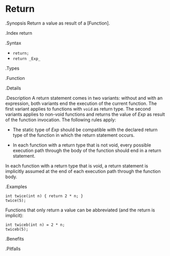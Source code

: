 # Return

.Synopsis
Return a value as result of a [Function].

.Index
return

.Syntax

*  `return;`
*  `return _Exp_`

.Types

.Function

.Details

.Description
A return statement comes in two variants: without and with an expression,
both variants end the execution of the current function. 
The first variant applies to functions with `void` as return type. 
The second variants applies to non-void functions and returns the value of _Exp_ as result of the function invocation.
The following rules apply:

*  The static type of _Exp_ should be compatible with the declared return type of the function in 
  which the return statement occurs.

*  In each function with a return type that is not void, every possible execution path through the body of 
  the function should end in a return statement.


In each function with a return type that is void, a return statement is implicitly assumed at the end of each execution path through the function body.

.Examples
```rascal-shell
int twice(int n) { return 2 * n; }
twice(5);
```
Functions that only return a value can be abbreviated (and the return is implicit):
```rascal-shell,continue
int twiceb(int n) = 2 * n;
twiceb(5);
```

.Benefits

.Pitfalls

